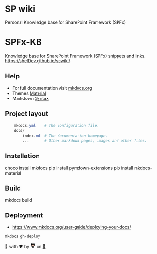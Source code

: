 # SP wiki
Personal Knowledge base for SharePoint Framework (SPFx)

# SPFx-KB

Knowledge base for SharePoint Framework (SPFx) snippets and links.
https://shelDev.github.io/spwiki/

## Help

- For full documentation visit [mkdocs.org](http://mkdocs.org)
- Themes [Material](https://squidfunk.github.io/mkdocs-material/getting-started/)
- Markdown [Syntax](https://github.com/adam-p/markdown-here/wiki/Markdown-Cheatsheet)

## Project layout

```Powershell
    mkdocs.yml    # The configuration file.
    docs/
        index.md  # The documentation homepage.
        ...       # Other markdown pages, images and other files.
```

## Installation

choco install mkdocs
pip install pymdown-extensions
pip install mkdocs-material

## Build

mkdocs build

## Deployment

- https://www.mkdocs.org/user-guide/deploying-your-docs/




```Powershell
mkdocs gh-deploy
```
<style>
@font-face{
font-family: octocons;
src: url('octocons.woff'), url('octocons.woff') format('woff');}
.octicon-code:before {
  content: '\f05f';}

.octicon-heart:before {
  content: '\2665';}

.octicon-logo-github:before {
  content: '\f092';}

.footer {
    background-color: #efeae1;
    height: 55px;
    padding: 15px;
}
</style>



<span class="octicon octicon-code"></span> with <span class="octicon octicon-heart"></span> by <a href="https://shelDev.github.io"><img src="/src/octocat.png" height=16 width=16></a> on </span><a href="https://github.com"><span class="octicon octicon-logo-github"></span></a>

